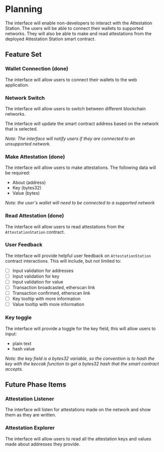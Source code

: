 # Planning

The interface will enable non-developers to interact with the Attestation Station. The users will be able to connect their wallets to supported networks. They will also be able to make and read attestations from the deployed Attestation Station smart contract.

## Feature Set

### Wallet Connection (done)

The interface will allow users to connect their wallets to the web application.

### Network Switch

The interface will allow users to switch between different blockchain networks.

The interface will update the smart contract address based on the network that is selected.

_Note: The interface will notify users if they are connected to an unsupported network._

### Make Attestation (done)

The interface will allow users to make attestations. The following data will be required:

- About (address)
- Key (bytes32)
- Value (bytes)

_Note: the user's wallet will need to be connected to a supported network_

### Read Attestation (done)

The interface will allow users to read attestations from the `AttestationStation` contract.

### User Feedback

The interface will provide helpful user feedback on `AttestationStation` contract interactions. This will include, but not limited to:

- [ ] Input validation for addresses
- [ ] Input validation for key
- [ ] Input validation for value
- [ ] Transaction broadcasted, etherscan link
- [ ] Transaction confirmed, etherscan link
- [ ] Key tooltip with more information
- [ ] Value tooltip with more information

### Key toggle

The interface will provide a toggle for the key field, this will allow users to input:

- plain text
- hash value

_Note: the key field is a bytes32 variable, so the convention is to hash the key with the keccak function to get a bytes32 hash that the smart contract accepts._

## Future Phase Items

### Attestation Listener

The interface will listen for attestations made on the network and show them as they are written.

### Attestation Explorer

The interface will allow users to read all the attestation keys and values made about addresses they provide.
